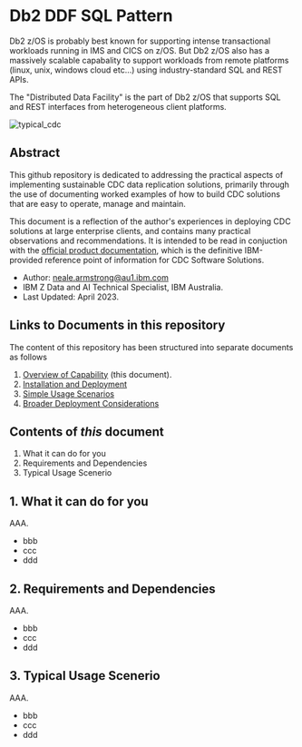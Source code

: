 # Db2 DDF SQL Pattern 

Db2 z/OS is probably best known for supporting intense transactional workloads running in IMS and CICS on z/OS. 
But Db2 z/OS also has a massively scalable capabality to support workloads from remote platforms (linux, unix, windows cloud etc...) using industry-standard SQL and REST APIs.

The "Distributed Data Facility" is the part of Db2 z/OS that supports SQL and REST interfaces from heterogeneous client platforms.

![typical_cdc](./images/typical_cdc.JPG)




## Abstract
This github repository is dedicated to addressing the practical aspects of implementing sustainable CDC data replication solutions, primarily 
through the use of documenting worked examples of how to build CDC solutions that are easy to operate, manage and maintain.

This document is a reflection of the author's experiences in deploying CDC solutions at large enterprise clients, and contains 
many practical observations and recommendations. 
It is intended to be read in conjuction with 
the [official product documentation](https://www.ibm.com/docs/en/idr/11.4.0?topic=change-data-capture-cdc-replication), 
which is the definitive IBM-provided reference point of information for CDC Software Solutions.

* Author: neale.armstrong@au1.ibm.com
* IBM Z Data and AI Technical Specialist, IBM Australia.
* Last Updated: April 2023.


## Links to Documents in this repository
The content of this repository has been structured into separate documents as follows

1. [Overview of Capability](https://github.com/zeditor01/cdc_examples/blob/main/create_scale_sustain_cdc_systems.md) (this document).
2. [Installation and Deployment](https://github.com/zeditor01/cdc_examples/blob/main/documents/deploy_remotecdccapture_db2zos.md)
3. [Simple Usage Scenarios](https://github.com/zeditor01/cdc_examples/blob/main/documents/deploy_admintools.md)
4. [Broader Deployment Considerations](https://github.com/zeditor01/cdc_examples/blob/main/documents/deploy_chcclp_zos.md)


## Contents of *this* document

1. What it can do for you
2. Requirements and Dependencies
3. Typical Usage Scenerio 



## 1. What it can do for you
AAA. 
* bbb
* ccc
* ddd 


## 2. Requirements and Dependencies
AAA. 
* bbb
* ccc
* ddd


## 3. Typical Usage Scenerio
AAA. 
* bbb
* ccc
* ddd 
